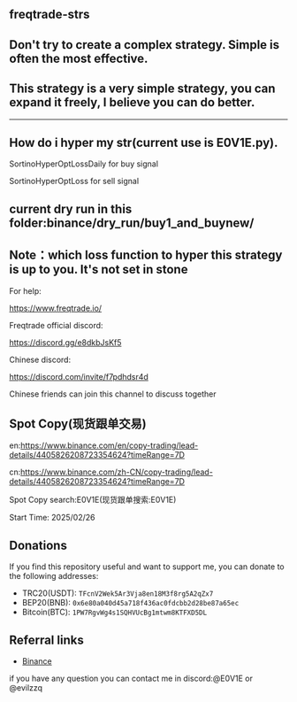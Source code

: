 ## freqtrade-strs

## Don't try to create a complex strategy. Simple is often the most effective.

## This strategy is a very simple strategy, you can expand it freely, I believe you can do better.
----------------------------------------------------------------------------------------------------------------------------------------------------------------------------
## How do i hyper my str(current use is E0V1E.py).

SortinoHyperOptLossDaily for buy signal

SortinoHyperOptLoss for sell signal

## current dry run in this folder:binance/dry_run/buy1_and_buynew/

## Note：which loss function to hyper this strategy is up to you. It's not set in stone

For help:

https://www.freqtrade.io/

Freqtrade official discord:

https://discord.gg/e8dkbJsKf5

Chinese discord:

https://discord.com/invite/f7pdhdsr4d

Chinese friends can join this channel to discuss together

## Spot Copy(现货跟单交易)

en:https://www.binance.com/en/copy-trading/lead-details/4405826208723354624?timeRange=7D

cn:https://www.binance.com/zh-CN/copy-trading/lead-details/4405826208723354624?timeRange=7D

Spot Copy search:E0V1E(现货跟单搜索:E0V1E)

Start Time: 2025/02/26

## Donations

If you find this repository useful and want to support me, you can donate to the following addresses:

- TRC20(USDT): `TFcnV2Wek5Ar3Vja8en18M3f8rg5A2qZx7`
- BEP20(BNB): `0x6e80a040d45a718f436ac0fdcbb2d28be87a65ec`
- Bitcoin(BTC): `1PW7RgvWg4s1SQHVUcBg1mtwm8KTFXD5DL`

## Referral links

- [Binance](https://accounts.marketwebb.blue/register?ref=77199030)

if you have any question you can contact me in discord:@E0V1E or @evilzzq

